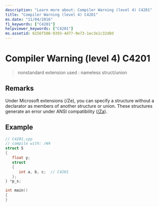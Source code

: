 ```yaml
---
description: "Learn more about: Compiler Warning (level 4) C4201"
title: "Compiler Warning (level 4) C4201"
ms.date: "11/04/2016"
f1_keywords: ["C4201"]
helpviewer_keywords: ["C4201"]
ms.assetid: 6156f508-9393-4d77-9e73-1ec3e1c32d0d
---
```

# Compiler Warning (level 4) C4201

> nonstandard extension used : nameless struct/union

## Remarks

Under Microsoft extensions (/Ze), you can specify a structure without a declarator as members of another structure or union. These structures generate an error under ANSI compatibility ([/Za](../../build/reference/za-ze-disable-language-extensions.md)).

## Example

```cpp
// C4201.cpp
// compile with: /W4
struct S
{
   float y;
   struct
   {
      int a, b, c;  // C4201
   };
} *p_s;

int main()
{
}
```
